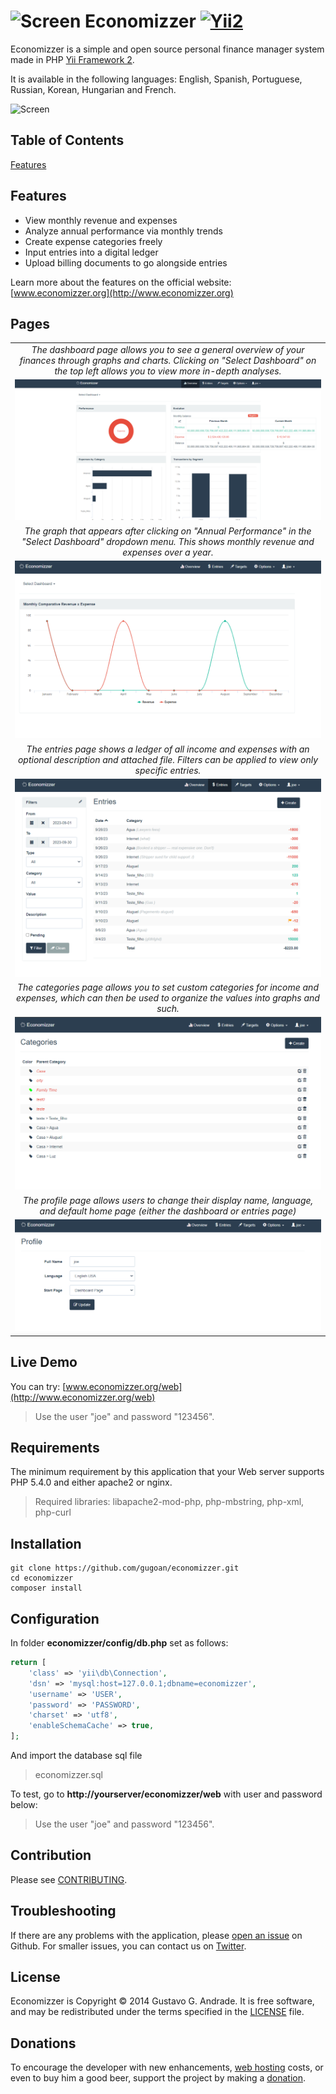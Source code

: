 ![Screen](https://raw.github.com/gugoan/economizzer/master/web/images/favicon-32x32.png) Economizzer
[![Yii2](https://img.shields.io/badge/Powered_by-Yii_Framework-green.svg?style=flat)](http://www.yiiframework.com)
=================================

Economizzer is a simple and open source personal finance manager system made in PHP [Yii Framework 2](http://www.yiiframework.com).

It is available in the following languages:  English, Spanish, Portuguese, Russian, Korean, Hungarian and French.

![Screen](https://raw.github.com/gugoan/economizzer/master/web/images/screen.png)

Table of Contents
------------
[Features](#features)



Features <a id="features"></a>
------------
- View monthly revenue and expenses
- Analyze annual performance via monthly trends
- Create expense categories freely
- Input entries into a digital ledger
- Upload billing documents to go alongside entries

Learn more about the features on the official website: [www.economizzer.org](http://www.economizzer.org)

Pages
------------
||
|:--:| 
| *The dashboard page allows you to see a general overview of your finances through graphs and charts. Clicking on "Select Dashboard" on the top left allows you to view more in-depth analyses.* |
| ![Screen](https://github.com/FreeedTheDolfin/economizzer/blob/c9aa46f0754074b49df4805326cacc6aacf91661/opensource_ss1.png) |
| *The graph that appears after clicking on "Annual Performance" in the "Select Dashboard" dropdown menu. This shows monthly revenue and expenses over a year.* |
| ![Screen](https://github.com/FreeedTheDolfin/economizzer/blob/c9aa46f0754074b49df4805326cacc6aacf91661/opensource_ss5.png) |
| *The entries page shows a ledger of all income and expenses with an optional description and attached file. Filters can be applied to view only specific entries.* |
| ![Screen](https://github.com/FreeedTheDolfin/economizzer/blob/c9aa46f0754074b49df4805326cacc6aacf91661/opensource_ss2.png) |
| *The categories page allows you to set custom categories for income and expenses, which can then be used to organize the values into graphs and such.* |
| ![Screen](https://github.com/FreeedTheDolfin/economizzer/blob/c9aa46f0754074b49df4805326cacc6aacf91661/opensource_ss3.png) |
| *The profile page allows users to change their display name, language, and default home page (either the dashboard or entries page)* |
| ![Screen](https://github.com/FreeedTheDolfin/economizzer/blob/c9aa46f0754074b49df4805326cacc6aacf91661/opensource_ss4.png) |

Live Demo
------------

You can try: [www.economizzer.org/web](http://www.economizzer.org/web)

> Use the user "joe" and password "123456".


Requirements
------------

The minimum requirement by this application that your Web server supports PHP 5.4.0 and either apache2 or nginx.

> Required libraries: libapache2-mod-php, php-mbstring, php-xml, php-curl


Installation
------------
~~~
git clone https://github.com/gugoan/economizzer.git
cd economizzer
composer install
~~~


Configuration
-------------

In folder **economizzer/config/db.php** set as follows:

```php
return [
    'class' => 'yii\db\Connection',
    'dsn' => 'mysql:host=127.0.0.1;dbname=economizzer',
    'username' => 'USER',
    'password' => 'PASSWORD',
    'charset' => 'utf8',
    'enableSchemaCache' => true,
];
```

And import the database sql file

> economizzer.sql


To test, go to **http://yourserver/economizzer/web** with user and password below:

> Use the user "joe" and password "123456".


Contribution
-------------
Please see [CONTRIBUTING](CONTRIBUTING.md).

Troubleshooting
-------------
If there are any problems with the application, please [open an issue](https://github.com/gugoan/economizzer/issues) on Github. For smaller issues, you can contact us on [Twitter](https://twitter.com/economizzer).

License
-------------
Economizzer is Copyright © 2014 Gustavo G. Andrade. 
It is free software, and may be redistributed under the terms specified in the
[LICENSE](LICENSE.md) file.


Donations
-------------
To encourage the developer with new enhancements, [web hosting](http://www.economizzer.org/web/) costs, or even to buy him a good beer, support the project by making a [donation](http://www.economizzer.org/donation.html).

